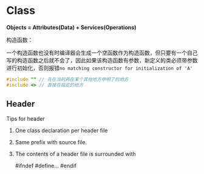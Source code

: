 # Class

**Objects = Attributes(Data) + Services(Operations)**



构造函数：

一个构造函数也没有时编译器会生成一个空函数作为构造函数，但只要有一个自己写的构造函数之后就不会了，因此如果该构造函数有参数，新定义的类必须带参数进行初始化，否则报错`no matching constructor for initialization of 'A'`



```cpp
#include ""	// 先在当前再在某个其他地方申明了的地方
#include <>	// 直接在指定的地方
```



## Header

Tips for header

1. One class declaration per header file

2. Same prefix with source file.

3. The contents of a header file is surrounded with

    \#ifndef #define... #endif

